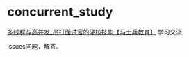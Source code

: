 # concurrent_study

[多线程与高并发_吊打面试官的硬核技能【马士兵教育】](https://ke.qq.com/course/472773) 学习交流
 
issues问题，解答。
